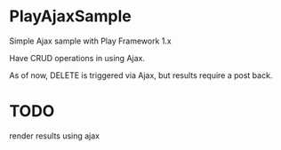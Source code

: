 PlayAjaxSample
==============

Simple Ajax sample with Play Framework 1.x

Have CRUD operations in using Ajax.

As of now, DELETE is triggered via Ajax, but results require a post back.


TODO
====
render results using ajax